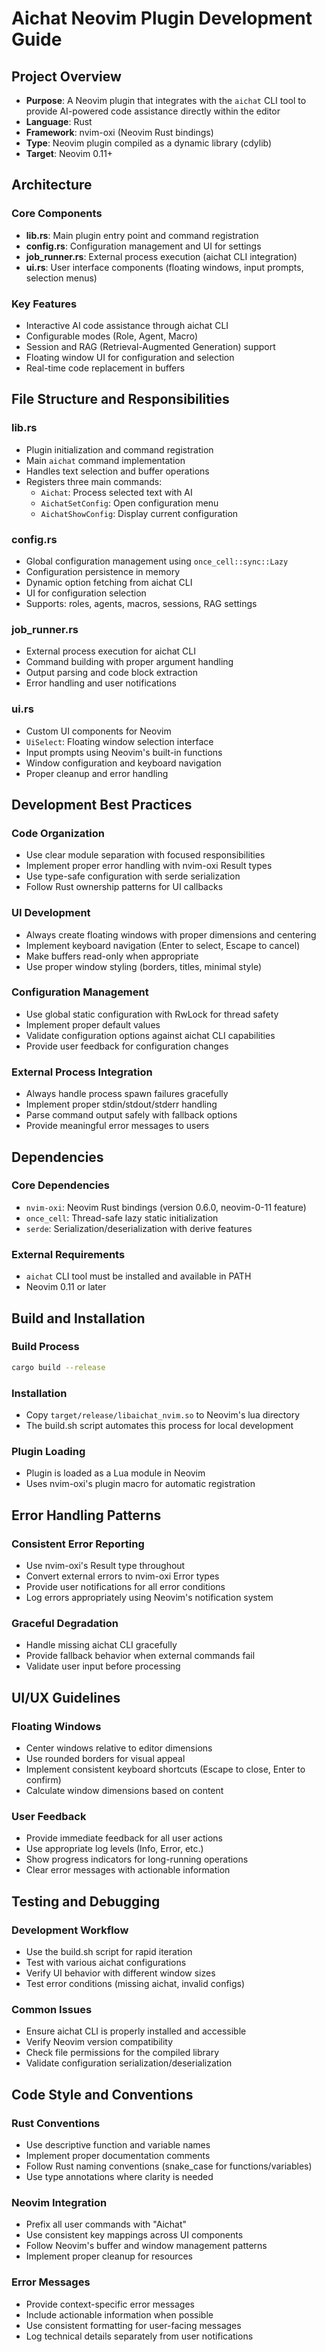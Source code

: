 # Aichat Neovim Plugin Development Guide

## Project Overview

- **Purpose**: A Neovim plugin that integrates with the `aichat` CLI tool to provide AI-powered code assistance directly within the editor
- **Language**: Rust
- **Framework**: nvim-oxi (Neovim Rust bindings)
- **Type**: Neovim plugin compiled as a dynamic library (cdylib)
- **Target**: Neovim 0.11+

## Architecture

### Core Components

- **lib.rs**: Main plugin entry point and command registration
- **config.rs**: Configuration management and UI for settings
- **job_runner.rs**: External process execution (aichat CLI integration)
- **ui.rs**: User interface components (floating windows, input prompts, selection menus)

### Key Features

- Interactive AI code assistance through aichat CLI
- Configurable modes (Role, Agent, Macro)
- Session and RAG (Retrieval-Augmented Generation) support
- Floating window UI for configuration and selection
- Real-time code replacement in buffers

## File Structure and Responsibilities

### lib.rs
- Plugin initialization and command registration
- Main `aichat` command implementation
- Handles text selection and buffer operations
- Registers three main commands:
  - `Aichat`: Process selected text with AI
  - `AichatSetConfig`: Open configuration menu
  - `AichatShowConfig`: Display current configuration

### config.rs
- Global configuration management using `once_cell::sync::Lazy`
- Configuration persistence in memory
- Dynamic option fetching from aichat CLI
- UI for configuration selection
- Supports: roles, agents, macros, sessions, RAG settings

### job_runner.rs
- External process execution for aichat CLI
- Command building with proper argument handling
- Output parsing and code block extraction
- Error handling and user notifications

### ui.rs
- Custom UI components for Neovim
- `UiSelect`: Floating window selection interface
- Input prompts using Neovim's built-in functions
- Window configuration and keyboard navigation
- Proper cleanup and error handling

## Development Best Practices

### Code Organization
- Use clear module separation with focused responsibilities
- Implement proper error handling with nvim-oxi Result types
- Use type-safe configuration with serde serialization
- Follow Rust ownership patterns for UI callbacks

### UI Development
- Always create floating windows with proper dimensions and centering
- Implement keyboard navigation (Enter to select, Escape to cancel)
- Make buffers read-only when appropriate
- Use proper window styling (borders, titles, minimal style)

### Configuration Management
- Use global static configuration with RwLock for thread safety
- Implement proper default values
- Validate configuration options against aichat CLI capabilities
- Provide user feedback for configuration changes

### External Process Integration
- Always handle process spawn failures gracefully
- Implement proper stdin/stdout/stderr handling
- Parse command output safely with fallback options
- Provide meaningful error messages to users

## Dependencies

### Core Dependencies
- `nvim-oxi`: Neovim Rust bindings (version 0.6.0, neovim-0-11 feature)
- `once_cell`: Thread-safe lazy static initialization
- `serde`: Serialization/deserialization with derive features

### External Requirements
- `aichat` CLI tool must be installed and available in PATH
- Neovim 0.11 or later

## Build and Installation

### Build Process
```bash
cargo build --release
```

### Installation
- Copy `target/release/libaichat_nvim.so` to Neovim's lua directory
- The build.sh script automates this process for local development

### Plugin Loading
- Plugin is loaded as a Lua module in Neovim
- Uses nvim-oxi's plugin macro for automatic registration

## Error Handling Patterns

### Consistent Error Reporting
- Use nvim-oxi's Result type throughout
- Convert external errors to nvim-oxi Error types
- Provide user notifications for all error conditions
- Log errors appropriately using Neovim's notification system

### Graceful Degradation
- Handle missing aichat CLI gracefully
- Provide fallback behavior when external commands fail
- Validate user input before processing

## UI/UX Guidelines

### Floating Windows
- Center windows relative to editor dimensions
- Use rounded borders for visual appeal
- Implement consistent keyboard shortcuts (Escape to close, Enter to confirm)
- Calculate window dimensions based on content

### User Feedback
- Provide immediate feedback for all user actions
- Use appropriate log levels (Info, Error, etc.)
- Show progress indicators for long-running operations
- Clear error messages with actionable information

## Testing and Debugging

### Development Workflow
- Use the build.sh script for rapid iteration
- Test with various aichat configurations
- Verify UI behavior with different window sizes
- Test error conditions (missing aichat, invalid configs)

### Common Issues
- Ensure aichat CLI is properly installed and accessible
- Verify Neovim version compatibility
- Check file permissions for the compiled library
- Validate configuration serialization/deserialization

## Code Style and Conventions

### Rust Conventions
- Use descriptive function and variable names
- Implement proper documentation comments
- Follow Rust naming conventions (snake_case for functions/variables)
- Use type annotations where clarity is needed

### Neovim Integration
- Prefix all user commands with "Aichat"
- Use consistent key mappings across UI components
- Follow Neovim's buffer and window management patterns
- Implement proper cleanup for resources

### Error Messages
- Provide context-specific error messages
- Include actionable information when possible
- Use consistent formatting for user-facing messages
- Log technical details separately from user notifications